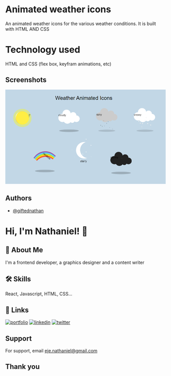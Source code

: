 # Animated weather icons

An animated weather icons for the various weather conditions. It is built with HTML AND CSS


# Technology used

HTML and CSS (flex box, keyfram animations, etc)


## Screenshots

![App Screenshot](screenshot.PNG)


## Authors

- [@giftednathan](https://www.github.com/giftednathan)


# Hi, I'm Nathaniel! 👋


## 🚀 About Me
I'm a frontend developer, a graphics designer and a content writer


## 🛠 Skills
React, Javascript, HTML, CSS...


## 🔗 Links
[![portfolio](https://img.shields.io/badge/my_portfolio-000?style=for-the-badge&logo=ko-fi&logoColor=white)](https://ejenathaniel.netlify.com/)
[![linkedin](https://img.shields.io/badge/linkedin-0A66C2?style=for-the-badge&logo=linkedin&logoColor=white)](https://www.linkedin.com/in/nathaniel-akenyi-eje)
[![twitter](https://img.shields.io/badge/twitter-1DA1F2?style=for-the-badge&logo=twitter&logoColor=white)](https://twitter.com/eje_nathaniel)


## Support

For support, email eje.nathaniel@gmail.com


## Thank you
